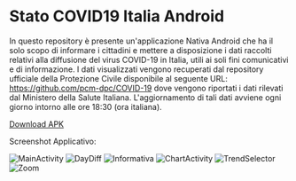 # Stato COVID19 Italia Android

In questo repository è presente un'applicazione Nativa Android che ha il solo scopo di informare i cittadini e mettere a disposizione i dati raccolti relativi alla diffusione del virus COVID-19 in Italia, utili ai soli fini comunicativi e di informazione.
I dati visualizzati vengono recuperati dal repository ufficiale della Protezione Civile disponibile al seguente URL: https://github.com/pcm-dpc/COVID-19 dove vengono riportati i dati rilevati dal Ministero della Salute Italiana. L'aggiornamento di tali dati avviene ogni giorno intorno alle ore 18:30 (ora italiana).

<a href="https://github.com/SimoneTinella/Stato_COVID19_Italia_Android/raw/master/StatoCovid19Italia.apk">Download APK</a>


Screenshot Applicativo:

<img src="https://github.com/SimoneTinella/Stato_COVID19_Italia_Android/raw/master/img/MainActivity.png" alt="MainActivity"/>
<img src="https://github.com/SimoneTinella/Stato_COVID19_Italia_Android/raw/master/img/DayDiff.png" alt="DayDiff"/>
<img src="https://github.com/SimoneTinella/Stato_COVID19_Italia_Android/raw/master/img/InfoDialog.PNG" alt="Informativa"/>
<img src="https://github.com/SimoneTinella/Stato_COVID19_Italia_Android/raw/master/img/ChartActivity.PNG" alt="ChartActivity" />
<img src="https://github.com/SimoneTinella/Stato_COVID19_Italia_Android/raw/master/img/TrendSelector.png" alt="TrendSelector"/>
<img src="https://github.com/SimoneTinella/Stato_COVID19_Italia_Android/raw/master/img/Zoom.png" alt="Zoom"/>
